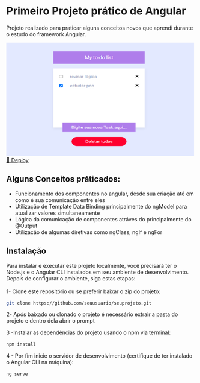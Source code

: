 # Primeiro Projeto prático de Angular

Projeto realizado para praticar alguns conceitos novos que aprendi durante o estudo do framework Angular.

 <img src="./src/assets/img/exemplo.png" alt="" width="500" height="300">

<br/>

<a href="https://angular-projeto1.vercel.app/">
📍 Deploy 
<a/>

## Alguns Conceitos práticados:
- Funcionamento dos componentes no angular, desde sua criação até em como é sua comunicação entre eles
- Utilização de Template Data Binding principalmente do ngModel para atualizar valores simultaneamente
- Lógica da comunicação de componentes atráves do principalmente do @Output
- Utilização de algumas diretivas como ngClass, ngIf e ngFor

## Instalação

Para instalar e executar este projeto localmente, você precisará ter o Node.js e o Angular CLI instalados em seu ambiente de desenvolvimento. 
Depois de configurar o ambiente, siga estas etapas:
<br/><br/>
1- Clone este repositório ou se preferir baixar o zip do projeto:
```bash
git clone https://github.com/seuusuario/seuprojeto.git
````

2- Após baixado ou clonado o projeto é necessário extrair a pasta do projeto e dentro dela abrir o prompt

3 -Instalar as dependências do projeto usando o npm via terminal:
```bash
npm install
````

4 - Por fim inicie o servidor de desenvolvimento (certifique de ter instalado o Angular CLI na máquina):
```bash
ng serve
````


